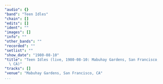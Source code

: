 ```yaml
---
"audio": {}
"band": "Teen Idles"
"chain": []
"edits": []
"ident": ""
"images": []
"info": ""
"other_bands": ""
"recorded": ""
"setlist": ""
"show_date": "1980-08-10"
"title": "Teen Idles (live, 1980-08-10: Mabuhay Gardens, San Francisco,\
  \ CA)"
"tracks": []
"venue": "Mabuhay Gardens, San Francisco, CA"
...
```

